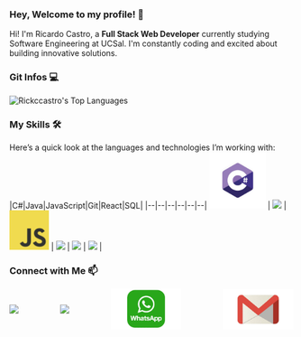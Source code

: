 ### Hey, Welcome to my profile! 🚀

<!--
**Rickccastro/Rickccastro** is a ✨ _special_ ✨ repository because its README.md (this file) appears on your GitHub profile.

Here are some ideas to get you started:

- 🔭 I’m currently working on ...
- 🌱 I’m currently learning ...
- 👯 I’m looking to collaborate on ...
- 🤔 I’m looking for help with ...
- 💬 Ask me about ...
- 📫 How to reach me: ...
- 😄 Pronouns: ...
- ⚡ Fun fact: ...
-->
Hi! I'm Ricardo Castro, a **Full Stack Web Developer** currently studying Software Engineering at UCSal. I'm constantly coding and excited about building innovative solutions.
### Git Infos :computer:
![Rickccastro's Top Languages](https://github-readme-stats.vercel.app/api/top-langs/?username=Rickccastro&theme=tokyonight&show_icons=true&hide_border=true&layout=compact)
### My Skills :hammer_and_wrench:
Here’s a quick look at the languages and technologies I’m working with:
|C#|Java|JavaScript|Git|React|SQL|
|--|--|--|--|--|--|
<img src="Images/c-sharp-adesivo-sticker-removebg-preview.png" width="100"> | <img src="https://cdn.iconscout.com/icon/free/png-512/free-java-logo-icon-download-in-svg-png-gif-file-formats--wordmark-programming-language-pack-logos-icons-1174953.png?f=webp&w=256" width="90"> | <img src="https://raw.githubusercontent.com/github/explore/80688e429a7d4ef2fca1e82350fe8e3517d3494d/topics/javascript/javascript.png" width="70"> | <img src="https://cdn.icon-icons.com/icons2/2415/PNG/512/git_original_logo_icon_146509.png" width="80"> | <img src="https://static-00.iconduck.com/assets.00/react-original-wordmark-icon-840x1024-vhmauxp6.png" width="70"> | <img src="https://upload.wikimedia.org/wikipedia/commons/8/87/Sql_data_base_with_logo.png" width="80"> |


### Connect with Me 📫

<div style="display: flex; justify-content: space-between; align-items: center;">
  <a href="https://www.linkedin.com/in/rickccastro">
    <img src="https://www.logo.wine/a/logo/LinkedIn/LinkedIn-Logo.wine.svg" width="150">
  </a>
  <a href="https://www.instagram.com/rickccastro">
    <img src="https://static.vecteezy.com/system/resources/previews/018/930/415/large_2x/instagram-logo-instagram-icon-transparent-free-png.png" width="100">
  </a>
  <a href="https://wa.me/5571992907777">
    <img src="Images/whatsapp-logo-png-5a355f42a0b424.7149169515134472346583-1-removebg-preview.png" width="125">
  </a>
  <a href="mailto:ricardo.castro.linkedin@gmail.com">
    <img src="Images/gmail-capa-removebg-preview.png" width="125">
  </a>
</div>


